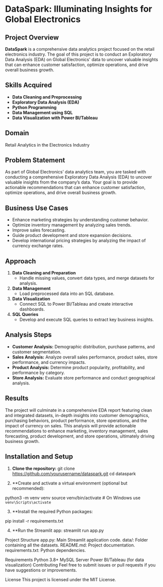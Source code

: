 # DataSpark: Illuminating Insights for Global Electronics

## Project Overview

**DataSpark** is a comprehensive data analytics project focused on the retail electronics industry. The goal of this project is to conduct an Exploratory Data Analysis (EDA) on Global Electronics' data to uncover valuable insights that can enhance customer satisfaction, optimize operations, and drive overall business growth.

## Skills Acquired
- **Data Cleaning and Preprocessing**
- **Exploratory Data Analysis (EDA)**
- **Python Programming**
- **Data Management using SQL**
- **Data Visualization with Power BI/Tableau**

## Domain
Retail Analytics in the Electronics Industry

## Problem Statement

As part of Global Electronics' data analytics team, you are tasked with conducting a comprehensive Exploratory Data Analysis (EDA) to uncover valuable insights from the company’s data. Your goal is to provide actionable recommendations that can enhance customer satisfaction, optimize operations, and drive overall business growth.

## Business Use Cases
- Enhance marketing strategies by understanding customer behavior.
- Optimize inventory management by analyzing sales trends.
- Improve sales forecasting.
- Guide product development and store expansion decisions.
- Develop international pricing strategies by analyzing the impact of currency exchange rates.

## Approach
1. **Data Cleaning and Preparation**
   - Handle missing values, convert data types, and merge datasets for analysis.
2. **Data Management**
   - Load preprocessed data into an SQL database.
3. **Data Visualization**
   - Connect SQL to Power BI/Tableau and create interactive dashboards.
4. **SQL Queries**
   - Develop and execute SQL queries to extract key business insights.

## Analysis Steps
- **Customer Analysis:** Demographic distribution, purchase patterns, and customer segmentation.
- **Sales Analysis:** Analyze overall sales performance, product sales, store performance, and currency impacts.
- **Product Analysis:** Determine product popularity, profitability, and performance by category.
- **Store Analysis:** Evaluate store performance and conduct geographical analysis.

## Results
The project will culminate in a comprehensive EDA report featuring clean and integrated datasets, in-depth insights into customer demographics, purchasing behaviors, product performance, store operations, and the impact of currency on sales. This analysis will provide actionable recommendations to enhance marketing, inventory management, sales forecasting, product development, and store operations, ultimately driving business growth.

## Installation and Setup

1. **Clone the repository:**
   git clone https://github.com/yourusername/dataspark.git
   cd dataspark

2. **Create and activate a virtual environment (optional but recommended):

python3 -m venv venv
source venv/bin/activate  # On Windows use `venv\Scripts\activate`

3. **Install the required Python packages:

pip install -r requirements.txt

4. **Run the Streamlit app:
   streamlit run app.py

Project Structure
app.py: Main Streamlit application code.
data/: Folder containing all the datasets.
README.md: Project documentation.
requirements.txt: Python dependencies.

Requirements
Python 3.8+
MySQL Server
Power BI/Tableau (for data visualization)
Contributing
Feel free to submit issues or pull requests if you have suggestions or improvements.

License
This project is licensed under the MIT License.

